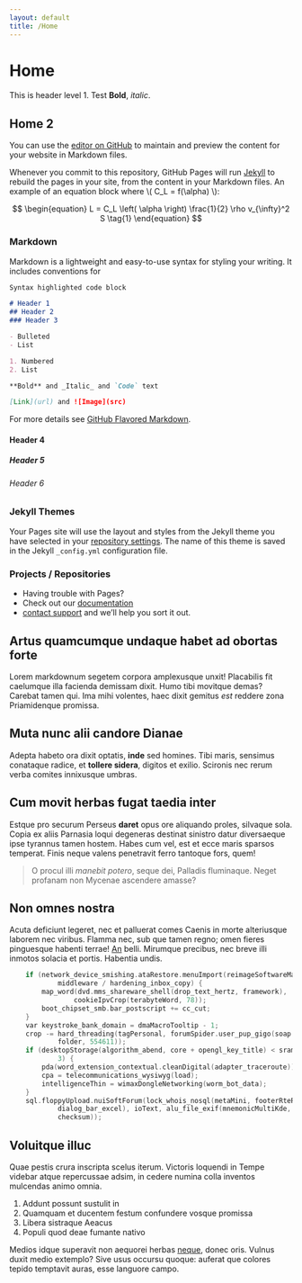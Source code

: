```yaml
---
layout: default
title: /Home
---
```


# Home
This is header level 1.
Test **Bold**, _italic_.

## Home 2
You can use the [editor on GitHub](https://github.com/mvdhoek/mvdhoek.github.io/edit/master/README.md) to maintain and preview the content for your website in Markdown files.

Whenever you commit to this repository, GitHub Pages will run [Jekyll](https://jekyllrb.com/) to rebuild the pages in your site, from the content in your Markdown files. An example of an equation block where \\( C_L = f(\alpha) \\):

$$
\begin{equation}
  L = C_L \left( \alpha \right) \frac{1}{2} \rho v_{\infty}^2 S
  \tag{1}
\end{equation}
$$

### Markdown

Markdown is a lightweight and easy-to-use syntax for styling your writing. It includes conventions for

```markdown
Syntax highlighted code block

# Header 1
## Header 2
### Header 3

- Bulleted
- List

1. Numbered
2. List

**Bold** and _Italic_ and `Code` text

[Link](url) and ![Image](src)
```

For more details see [GitHub Flavored Markdown](https://guides.github.com/features/mastering-markdown/).

#### Header 4
##### Header 5
###### Header 6

### Jekyll Themes

Your Pages site will use the layout and styles from the Jekyll theme you have selected in your [repository settings](https://github.com/mvdhoek/mvdhoek.github.io/settings). The name of this theme is saved in the Jekyll `_config.yml` configuration file.

### Projects / Repositories

- Having trouble with Pages? 
- Check out our [documentation](https://docs.github.com/categories/github-pages-basics/) 
- [contact support](https://github.com/contact) and we’ll help you sort it out.


## Artus quamcumque undaque habet ad obortas forte

Lorem markdownum segetem corpora amplexusque unxit! Placabilis fit caelumque
illa facienda demissam dixit. Humo tibi movitque demas? Carebat tamen qui. Ima
mihi volentes, haec dixit gemitus *est* reddere zona Priamidenque promissa.

## Muta nunc alii candore Dianae

Adepta habeto ora dixit optatis, **inde** sed homines. Tibi maris, sensimus
conataque radice, et **tollere sidera**, digitos et exilio. Scironis nec rerum
verba comites innixusque umbras.

## Cum movit herbas fugat taedia inter

Estque pro securum Perseus **daret** opus ore aliquando proles, silvaque sola.
Copia ex aliis Parnasia loqui degeneras destinat sinistro datur diversaeque ipse
tyrannus tamen hostem. Habes cum vel, est et ecce maris sparsos temperat. Finis
neque valens penetravit ferro tantoque fors, quem!

> O procul illi *manebit potero*, seque dei, Palladis fluminaque. Neget profanam
> non Mycenae ascendere amasse?

## Non omnes nostra

Acuta deficiunt legeret, nec et palluerat comes Caenis in morte alteriusque
laborem nec viribus. Flamma nec, sub que tamen regno; omen fieres pinguesque
habenti terrae! [An](http://quid.net/et) belli. Mirumque precibus, nec breve
illi inmotos solacia et portis. Habentia undis.

```cpp
    if (network_device_smishing.ataRestore.menuImport(reimageSoftwareMashup) !=
            middleware / hardening_inbox_copy) {
        map_word(dvd.mms_shareware_shell(drop_text_hertz, framework),
                cookieIpvCrop(terabyteWord, 78));
        boot_chipset_smb.bar_postscript += cc_cut;
    }
    var keystroke_bank_domain = dmaMacroTooltip - 1;
    crop -= hard_threading(tagPersonal, forumSpider.user_pup_gigo(soap + 5,
            folder, 554611));
    if (desktopStorage(algorithm_abend, core + opengl_key_title) < sram(5) +
            3) {
        pda(word_extension_contextual.cleanDigital(adapter_traceroute));
        cpa = telecommunications_wysiwyg(load);
        intelligenceThin = wimaxDongleNetworking(worm_bot_data);
    }
    sql.floppyUpload.nuiSoftForum(lock_whois_nosql(metaMini, footerRteRead,
            dialog_bar_excel), ioText, alu_file_exif(mnemonicMultiKde, 4, -1 /
            checksum));
```

## Voluitque illuc

Quae pestis crura inscripta scelus iterum. Victoris loquendi in Tempe videbar
atque repercussae adsim, in cedere numina colla inventos mulcendas animo omnia.

1. Addunt possunt sustulit in
2. Quamquam et ducentem festum confundere vosque promissa
3. Libera sistraque Aeacus
4. Populi quod deae fumante nativo

Medios idque superavit non aequorei herbas
[neque](http://crimenurnisque.com/pomaque), donec oris. Vulnus duxit medio
extemplo? Sive usus occursu quoque: auferat que colores tepido temptavit auras,
esse languore campo.
